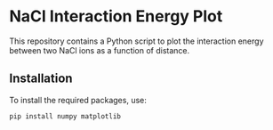 # NaCl Interaction Energy Plot

This repository contains a Python script to plot the interaction energy between two NaCl ions as a function of distance.

## Installation

To install the required packages, use:
```bash
pip install numpy matplotlib
